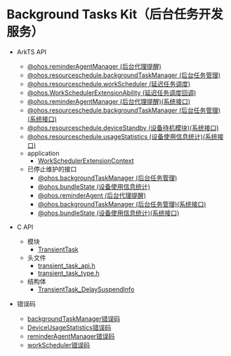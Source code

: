 # Background Tasks Kit（后台任务开发服务）

- ArkTS API
  - [@ohos.reminderAgentManager (后台代理提醒)](js-apis-reminderAgentManager.md)
  - [@ohos.resourceschedule.backgroundTaskManager (后台任务管理)](js-apis-resourceschedule-backgroundTaskManager.md) 
  - [@ohos.resourceschedule.workScheduler (延迟任务调度)](js-apis-resourceschedule-workScheduler.md)
  - [@ohos.WorkSchedulerExtensionAbility (延迟任务调度回调)](js-apis-WorkSchedulerExtensionAbility.md)
  <!--Del-->
  - [@ohos.reminderAgentManager (后台代理提醒)(系统接口)](js-apis-reminderAgentManager-sys.md)
  - [@ohos.resourceschedule.backgroundTaskManager (后台任务管理)(系统接口)](js-apis-resourceschedule-backgroundTaskManager-sys.md)
  - [@ohos.resourceschedule.deviceStandby (设备待机模块)(系统接口)](js-apis-resourceschedule-deviceStandby-sys.md)
  - [@ohos.resourceschedule.usageStatistics (设备使用信息统计)(系统接口)](js-apis-resourceschedule-deviceUsageStatistics-sys.md) 
  <!--DelEnd-->
  - application
    - [WorkSchedulerExtensionContext](js-apis-inner-application-WorkSchedulerExtensionContext.md)
  - 已停止维护的接口
    - [@ohos.backgroundTaskManager (后台任务管理)](js-apis-backgroundTaskManager.md)
    - [@ohos.bundleState (设备使用信息统计)](js-apis-deviceUsageStatistics.md)
    - [@ohos.reminderAgent (后台代理提醒)](js-apis-reminderAgent.md)
    <!--Del-->
    - [@ohos.backgroundTaskManager (后台任务管理)(系统接口)](js-apis-backgroundTaskManager-sys.md)
    - [@ohos.bundleState (设备使用信息统计)(系统接口)](js-apis-deviceUsageStatistics-sys.md)
    <!--DelEnd-->
- C API
  - 模块
    - [TransientTask](_transient_task.md)
  - 头文件
    - [transient_task_api.h](transient__task__api_8h.md)
    - [transient_task_type.h](transient__task__type_8h.md)
  - 结构体
    - [TransientTask_DelaySuspendInfo](_transient_task___delay_suspend_info.md)

- 错误码
  - [backgroundTaskManager错误码](errorcode-backgroundTaskMgr.md)
  - [DeviceUsageStatistics错误码](errorcode-DeviceUsageStatistics.md)
  - [reminderAgentManager错误码](errorcode-reminderAgentManager.md)
  - [workScheduler错误码](errorcode-workScheduler.md)
